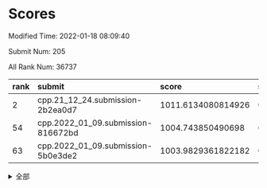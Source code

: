 # Scores

Modified Time: 2022-01-18 08:09:40

Submit Num: 205

All Rank Num: 36737

| rank |               submit               |       score        |       sigma        | pk_num |
| :--- | :--------------------------------- | :----------------- | :----------------- | :----- |
| 2    | cpp.21_12_24.submission-2b2ea0d7   | 1011.6134080814926 | 0.767104285904003  | 721    |
| 54   | cpp.2022_01_09.submission-816672bd | 1004.743850490698  | 0.7177673202796456 | 714    |
| 63   | cpp.2022_01_09.submission-5b0e3de2 | 1003.9829361822182 | 0.7121578518637461 | 716    |


<details>
<summary>全部</summary>

| rank |                 submit                 |       score        |       sigma        | pk_num |
| :--- | :------------------------------------- | :----------------- | :----------------- | :----- |
| 1    | gobigger.level_3.submission_level_3_49 | 1011.7672566762609 | 0.7811728463408314 | 721    |
| 2    | cpp.21_12_24.submission-2b2ea0d7       | 1011.6134080814926 | 0.767104285904003  | 721    |
| 3    | gobigger.level_3.submission_level_3_16 | 1011.5790507005189 | 0.793110803994665  | 716    |
| 4    | gobigger.level_3.submission_level_3_13 | 1011.4853650505082 | 0.7758830685156055 | 716    |
| 5    | gobigger.level_3.submission_level_3_43 | 1011.3771766707342 | 0.7772997137759498 | 716    |
| 6    | gobigger.level_3.submission_level_3_10 | 1011.348170069705  | 0.7741334968139111 | 719    |
| 7    | gobigger.level_3.submission_level_3_21 | 1011.1119571343067 | 0.7573655824920837 | 717    |
| 8    | gobigger.level_3.submission_level_3_45 | 1010.8133918798897 | 0.7791615074598127 | 717    |
| 9    | gobigger.level_3.submission_level_3_18 | 1010.7902351918235 | 0.791882790973852  | 715    |
| 10   | gobigger.level_3.submission_level_3_47 | 1010.7648929384758 | 0.7590087701279532 | 718    |
| 11   | gobigger.level_3.submission_level_3_35 | 1010.7465964898395 | 0.7655397064137022 | 709    |
| 12   | gobigger.level_3.submission_level_3_20 | 1010.6987527182127 | 0.7520293161654784 | 721    |
| 13   | gobigger.level_3.submission_level_3_4  | 1010.4971823515159 | 0.7633415690064201 | 722    |
| 14   | gobigger.level_3.submission_level_3_32 | 1010.3724938338991 | 0.7495695475087952 | 723    |
| 15   | gobigger.level_3.submission_level_3_39 | 1010.3363339859484 | 0.7805038406793956 | 715    |
| 16   | gobigger.level_3.submission_level_3_29 | 1010.3021685262343 | 0.7495491694274152 | 721    |
| 17   | gobigger.level_3.submission_level_3_36 | 1010.2265666367784 | 0.7913768127909718 | 716    |
| 18   | gobigger.level_3.submission_level_3_1  | 1010.171494575174  | 0.7563135539014927 | 715    |
| 19   | gobigger.level_3.submission_level_3_31 | 1010.136888938519  | 0.7931715078078074 | 717    |
| 20   | gobigger.level_3.submission_level_3_12 | 1010.0727740017403 | 0.7560449479794509 | 720    |
| 21   | gobigger.level_3.submission_level_3_44 | 1010.0706847761969 | 0.7808840295019007 | 713    |
| 22   | gobigger.level_3.submission_level_3_24 | 1010.0065666794555 | 0.7739586575137385 | 716    |
| 23   | gobigger.level_3.submission_level_3_41 | 1009.9526380398962 | 0.7664539104658157 | 715    |
| 24   | gobigger.level_3.submission_level_3_0  | 1009.8674707530492 | 0.774513558582865  | 712    |
| 25   | gobigger.level_3.submission_level_3_33 | 1009.825028123532  | 0.7549227367445314 | 714    |
| 26   | gobigger.level_3.submission_level_3_28 | 1009.7916134704868 | 0.7786010400330383 | 717    |
| 27   | gobigger.level_3.submission_level_3_17 | 1009.6993066204058 | 0.7669443416368925 | 719    |
| 28   | gobigger.level_3.submission_level_3_34 | 1009.637961337814  | 0.7572386863692551 | 720    |
| 29   | gobigger.level_3.submission_level_3_8  | 1009.6083357166277 | 0.7621852686988714 | 719    |
| 30   | gobigger.level_3.submission_level_3_15 | 1009.5903433637782 | 0.7650192178777218 | 719    |
| 31   | gobigger.level_3.submission_level_3_9  | 1009.5812035127741 | 0.7439881889946749 | 717    |
| 32   | gobigger.level_3.submission_level_3_5  | 1009.5726410444871 | 0.7489627212307833 | 715    |
| 33   | gobigger.level_3.submission_level_3_30 | 1009.5420924496913 | 0.747584735136757  | 719    |
| 34   | gobigger.level_3.submission_level_3_37 | 1009.3860866807917 | 0.7520768125738716 | 712    |
| 35   | gobigger.level_3.submission_level_3_3  | 1009.3731929131649 | 0.7595016362942181 | 723    |
| 36   | gobigger.level_3.submission_level_3_38 | 1009.3133047920498 | 0.7663491773128892 | 712    |
| 37   | gobigger.level_3.submission_level_3_25 | 1009.2469295144994 | 0.764959887008442  | 709    |
| 38   | gobigger.level_3.submission_level_3_42 | 1009.2253502444834 | 0.7410137238380776 | 718    |
| 39   | gobigger.level_3.submission_level_3_14 | 1009.1128268596634 | 0.7633087738576331 | 718    |
| 40   | gobigger.level_3.submission_level_3_7  | 1008.9964792137965 | 0.7538474628194882 | 721    |
| 41   | gobigger.level_3.submission_level_3_23 | 1008.929539123166  | 0.7461623314487686 | 714    |
| 42   | gobigger.level_3.submission_level_3_48 | 1008.8916313558102 | 0.7631631533377194 | 717    |
| 43   | gobigger.level_3.submission_level_3_19 | 1008.8137962590863 | 0.736368193221715  | 717    |
| 44   | gobigger.level_3.submission_level_3_11 | 1008.7964945467047 | 0.7572806992536596 | 717    |
| 45   | gobigger.level_3.submission_level_3_27 | 1008.7821590657647 | 0.7513791043116443 | 718    |
| 46   | gobigger.level_3.submission_level_3_40 | 1008.671244782063  | 0.7842577847394714 | 719    |
| 47   | gobigger.level_3.submission_level_3_26 | 1008.5644702980043 | 0.7404651730584079 | 712    |
| 48   | gobigger.level_3.submission_level_3_2  | 1008.5131072276749 | 0.7350773981369813 | 720    |
| 49   | gobigger.level_3.submission_level_3_22 | 1007.9973739273511 | 0.7334424098949966 | 716    |
| 50   | gobigger.level_3.submission_level_3_46 | 1007.8205107143443 | 0.7345853721156275 | 718    |
| 51   | gobigger.level_3.submission_level_3_6  | 1007.4136287258922 | 0.7461916674586111 | 711    |
| 52   | gobigger.level_1.submission_level_1_27 | 1005.1427501972822 | 0.7176653912420217 | 722    |
| 53   | gobigger.level_1.submission_level_1_8  | 1004.9792617879673 | 0.729186633061629  | 718    |
| 54   | cpp.2022_01_09.submission-816672bd     | 1004.743850490698  | 0.7177673202796456 | 714    |
| 55   | gobigger.level_1.submission_level_1_48 | 1004.707560717377  | 0.7207408889595222 | 714    |
| 56   | gobigger.level_1.submission_level_1_47 | 1004.4204224342521 | 0.7196140227586074 | 715    |
| 57   | gobigger.level_1.submission_level_1_3  | 1004.4150135943964 | 0.7148872147698629 | 713    |
| 58   | gobigger.level_1.submission_level_1_24 | 1004.1830998833909 | 0.7195225560910319 | 720    |
| 59   | gobigger.level_1.submission_level_1_9  | 1004.1357613646685 | 0.7203195909077692 | 723    |
| 60   | gobigger.level_1.submission_level_1_41 | 1004.125549993594  | 0.7073455916217064 | 716    |
| 61   | gobigger.level_1.submission_level_1_34 | 1004.0813456106513 | 0.7246580846834657 | 713    |
| 62   | gobigger.level_1.submission_level_1_33 | 1004.0509425635745 | 0.7186391745585724 | 714    |
| 63   | cpp.2022_01_09.submission-5b0e3de2     | 1003.9829361822182 | 0.7121578518637461 | 716    |
| 64   | gobigger.level_1.submission_level_1_45 | 1003.9821153166902 | 0.7247318950858473 | 716    |
| 65   | gobigger.level_1.submission_level_1_14 | 1003.904594098812  | 0.7338772914633931 | 717    |
| 66   | gobigger.level_1.submission_level_1_20 | 1003.8211265486855 | 0.7129388545287796 | 717    |
| 67   | gobigger.level_1.submission_level_1_30 | 1003.7067298008644 | 0.7218395422577952 | 718    |
| 68   | gobigger.level_1.submission_level_1_13 | 1003.6144062528232 | 0.714734866740022  | 720    |
| 69   | gobigger.level_1.submission_level_1_44 | 1003.5776193379309 | 0.6938721082280395 | 718    |
| 70   | gobigger.level_1.submission_level_1_31 | 1003.5119898165248 | 0.706913636451408  | 720    |
| 71   | gobigger.level_1.submission_level_1_4  | 1003.5106737346175 | 0.730697899761688  | 717    |
| 72   | gobigger.level_1.submission_level_1_40 | 1003.4915110607252 | 0.7127208593066606 | 716    |
| 73   | gobigger.level_1.submission_level_1_42 | 1003.4480210738919 | 0.7067186549053596 | 719    |
| 74   | gobigger.level_1.submission_level_1_7  | 1003.3652444822709 | 0.7231088456759773 | 714    |
| 75   | gobigger.level_1.submission_level_1_35 | 1003.3152035620518 | 0.7200381028141091 | 718    |
| 76   | gobigger.level_1.submission_level_1_0  | 1003.3066903370917 | 0.7029982368431205 | 715    |
| 77   | gobigger.level_1.submission_level_1_19 | 1003.2852920035318 | 0.7130266687827761 | 719    |
| 78   | gobigger.level_1.submission_level_1_2  | 1003.2347955496107 | 0.7099329933800335 | 715    |
| 79   | gobigger.level_1.submission_level_1_16 | 1003.2001719803106 | 0.731573137478737  | 714    |
| 80   | gobigger.level_1.submission_level_1_11 | 1003.191004491011  | 0.7143975960655158 | 719    |
| 81   | gobigger.level_1.submission_level_1_15 | 1003.1058848605817 | 0.7158506075899503 | 712    |
| 82   | gobigger.level_1.submission_level_1_25 | 1003.0758571454028 | 0.7219937829096839 | 714    |
| 83   | gobigger.level_1.submission_level_1_21 | 1003.056073661418  | 0.7037052471855012 | 718    |
| 84   | gobigger.level_1.submission_level_1_1  | 1002.9437904047841 | 0.7122822356172019 | 717    |
| 85   | gobigger.level_1.submission_level_1_12 | 1002.9334459849966 | 0.7150857458607901 | 715    |
| 86   | gobigger.level_1.submission_level_1_28 | 1002.9029294644243 | 0.7139987005850916 | 719    |
| 87   | gobigger.level_1.submission_level_1_39 | 1002.8913529039987 | 0.7324384060768213 | 717    |
| 88   | gobigger.level_1.submission_level_1_43 | 1002.8877293246098 | 0.7031185341903685 | 717    |
| 89   | gobigger.level_1.submission_level_1_6  | 1002.8830093552211 | 0.7161735662172062 | 720    |
| 90   | gobigger.level_1.submission_level_1_23 | 1002.7818899295711 | 0.7122481200180826 | 719    |
| 91   | gobigger.level_1.submission_level_1_10 | 1002.7696803010333 | 0.6950377870485424 | 717    |
| 92   | gobigger.level_1.submission_level_1_5  | 1002.722803277323  | 0.7058997873917455 | 718    |
| 93   | gobigger.level_1.submission_level_1_18 | 1002.7021982568087 | 0.7206890839339255 | 717    |
| 94   | gobigger.level_1.submission_level_1_49 | 1002.662251565655  | 0.7162869855577462 | 710    |
| 95   | gobigger.level_1.submission_level_1_22 | 1002.524600510928  | 0.7040414012534898 | 714    |
| 96   | gobigger.level_1.submission_level_1_26 | 1002.4979389961494 | 0.71309133386335   | 716    |
| 97   | gobigger.level_1.submission_level_1_37 | 1002.4127259873603 | 0.7132777944255162 | 718    |
| 98   | gobigger.level_1.submission_level_1_36 | 1002.3466190167077 | 0.7010524009131376 | 714    |
| 99   | gobigger.level_1.submission_level_1_32 | 1002.2861280178438 | 0.7249382691332791 | 715    |
| 100  | gobigger.level_1.submission_level_1_17 | 1002.2675391360573 | 0.7114397436904207 | 722    |
| 101  | gobigger.level_1.submission_level_1_46 | 1002.0088907906712 | 0.7082376850911829 | 720    |
| 102  | gobigger.level_1.submission_level_1_38 | 1001.9694957056424 | 0.7159688148620927 | 717    |
| 103  | gobigger.level_1.submission_level_1_29 | 1001.4427201991298 | 0.7147772839145141 | 720    |
| 104  | gobigger.random.submission_random_9    | 997.378455404891   | 0.7034338273530155 | 715    |
| 105  | gobigger.random.submission_random_33   | 997.0803285086578  | 0.7181209986645862 | 716    |
| 106  | gobigger.random.submission_random_10   | 997.0734431598967  | 0.7071308147228466 | 717    |
| 107  | gobigger.random.submission_random_36   | 996.9888998403874  | 0.7027143160900312 | 715    |
| 108  | gobigger.random.submission_random_30   | 996.9813234977174  | 0.7099743687010408 | 711    |
| 109  | gobigger.random.submission_random_23   | 996.8360358625677  | 0.7003201452198836 | 712    |
| 110  | gobigger.random.submission_random_11   | 996.8083127824551  | 0.702971396875147  | 720    |
| 111  | gobigger.random.submission_random_44   | 996.600183774643   | 0.7101196430789901 | 718    |
| 112  | gobigger.random.submission_random_41   | 996.4960556228941  | 0.709912699511133  | 716    |
| 113  | gobigger.random.submission_random_31   | 996.4101108100251  | 0.7054023211151401 | 720    |
| 114  | gobigger.random.submission_random_48   | 996.4019556519822  | 0.7166163423010653 | 718    |
| 115  | gobigger.random.submission_random_35   | 996.3557578251725  | 0.7143506650197445 | 718    |
| 116  | gobigger.random.submission_random_6    | 996.2433081800173  | 0.7200465005230463 | 719    |
| 117  | gobigger.random.submission_random_42   | 996.1199780825841  | 0.7066558571238768 | 715    |
| 118  | gobigger.random.submission_random_46   | 996.0821223024234  | 0.7072125005742306 | 718    |
| 119  | gobigger.random.submission_random_37   | 995.9418726138238  | 0.7010318794813788 | 712    |
| 120  | gobigger.random.submission_random_13   | 995.9393382469874  | 0.7152448014867743 | 719    |
| 121  | gobigger.random.submission_random_17   | 995.9284151364733  | 0.707913880408959  | 713    |
| 122  | gobigger.random.submission_random_1    | 995.9086453745197  | 0.7075052629483576 | 712    |
| 123  | gobigger.random.submission_random_26   | 995.9005788542418  | 0.7162331429628895 | 718    |
| 124  | gobigger.random.submission_random_47   | 995.8630219537239  | 0.7018359297947605 | 719    |
| 125  | gobigger.random.submission_random_5    | 995.8343530676376  | 0.7158095755795519 | 721    |
| 126  | gobigger.random.submission_random_12   | 995.7886605067358  | 0.7038984600844429 | 719    |
| 127  | gobigger.random.submission_random_39   | 995.7277243359443  | 0.7084237783920357 | 722    |
| 128  | gobigger.random.submission_random_43   | 995.7063405224194  | 0.7145654444038857 | 720    |
| 129  | gobigger.random.submission_random_7    | 995.7058840443249  | 0.7176210043335    | 719    |
| 130  | gobigger.random.submission_random_40   | 995.6870491910128  | 0.7027001334508559 | 713    |
| 131  | gobigger.random.submission_random_19   | 995.6833620994762  | 0.7012833576182427 | 721    |
| 132  | gobigger.random.submission_random_2    | 995.6486608845996  | 0.7157593065261679 | 722    |
| 133  | gobigger.random.submission_random_0    | 995.5983028974617  | 0.716132883674957  | 712    |
| 134  | gobigger.random.submission_random_49   | 995.591040685403   | 0.7042240179221771 | 722    |
| 135  | gobigger.random.submission_random_24   | 995.5485398656517  | 0.7144978403081483 | 717    |
| 136  | gobigger.random.submission_random_3    | 995.529314335977   | 0.709865692356578  | 719    |
| 137  | gobigger.random.submission_random_22   | 995.5173335298766  | 0.7027176278551556 | 723    |
| 138  | gobigger.random.submission_random_21   | 995.5170562908863  | 0.7134069722405644 | 717    |
| 139  | gobigger.random.submission_random_20   | 995.4673602783188  | 0.7001528744081834 | 714    |
| 140  | gobigger.random.submission_random_25   | 995.335793792279   | 0.7166623418952728 | 715    |
| 141  | gobigger.random.submission_random_34   | 995.3311719246166  | 0.6962800640788239 | 718    |
| 142  | gobigger.random.submission_random_14   | 995.3305501403333  | 0.7212311596829295 | 715    |
| 143  | gobigger.random.submission_random_32   | 995.3239455658432  | 0.7043359473308658 | 711    |
| 144  | gobigger.random.submission_random_38   | 995.2613871321416  | 0.7231807746470985 | 716    |
| 145  | gobigger.random.submission_random_29   | 995.2433753997743  | 0.7156970564943423 | 712    |
| 146  | gobigger.random.submission_random_27   | 995.1291739513795  | 0.7041170333199565 | 717    |
| 147  | gobigger.random.submission_random_15   | 995.1159388947437  | 0.7217180188142341 | 719    |
| 148  | gobigger.random.submission_random_4    | 995.0928974670845  | 0.719609854991089  | 720    |
| 149  | gobigger.random.submission_random_45   | 995.0379052459318  | 0.7191931676892065 | 716    |
| 150  | gobigger.random.submission_random_16   | 994.9448857873784  | 0.7120515808520868 | 713    |
| 151  | gobigger.level_2.submission_level_2_25 | 994.8655454618333  | 0.7226323388240312 | 715    |
| 152  | gobigger.random.submission_random_8    | 994.8649518369006  | 0.7228324126651011 | 719    |
| 153  | gobigger.random.submission_random_18   | 994.8294674601514  | 0.702600611325241  | 715    |
| 154  | gobigger.random.submission_random_28   | 994.71131218912    | 0.704922129393722  | 715    |
| 155  | gobigger.level_2.submission_level_2_4  | 993.6395365039216  | 0.7388265654501115 | 717    |
| 156  | gobigger.level_2.submission_level_2_45 | 993.6194290357765  | 0.7339640943178093 | 718    |
| 157  | gobigger.level_2.submission_level_2_6  | 993.2666372373881  | 0.7450076354941781 | 718    |
| 158  | gobigger.level_2.submission_level_2_48 | 993.2404062006333  | 0.7245007051049895 | 717    |
| 159  | gobigger.level_2.submission_level_2_20 | 993.199934909975   | 0.7283143849350987 | 720    |
| 160  | gobigger.level_2.submission_level_2_14 | 993.1938239318113  | 0.7294746353274387 | 721    |
| 161  | gobigger.level_2.submission_level_2_33 | 993.0218824857886  | 0.7246471727476088 | 714    |
| 162  | gobigger.level_2.submission_level_2_9  | 992.9403636295182  | 0.7458129495275673 | 716    |
| 163  | gobigger.level_2.submission_level_2_32 | 992.8741897468904  | 0.7615793169275179 | 713    |
| 164  | gobigger.level_2.submission_level_2_0  | 992.7862925846649  | 0.7373763062540422 | 716    |
| 165  | gobigger.level_2.submission_level_2_49 | 992.7241926055749  | 0.7503751278348889 | 720    |
| 166  | gobigger.level_2.submission_level_2_7  | 992.7165753984275  | 0.733181207633034  | 721    |
| 167  | gobigger.level_2.submission_level_2_43 | 992.6616833192893  | 0.737044940014199  | 717    |
| 168  | gobigger.level_2.submission_level_2_41 | 992.5974674308043  | 0.7477700694360946 | 716    |
| 169  | gobigger.level_2.submission_level_2_42 | 992.5466213156748  | 0.7402255823345345 | 722    |
| 170  | gobigger.level_2.submission_level_2_44 | 992.5369505915089  | 0.7390638227157262 | 724    |
| 171  | gobigger.level_2.submission_level_2_22 | 992.5095750529538  | 0.7325153260849435 | 715    |
| 172  | gobigger.level_2.submission_level_2_40 | 992.4900294528813  | 0.7410514526443537 | 715    |
| 173  | gobigger.level_2.submission_level_2_46 | 992.421429104182   | 0.7532634492752452 | 717    |
| 174  | gobigger.level_2.submission_level_2_38 | 992.3607793238506  | 0.7380125540491297 | 718    |
| 175  | gobigger.level_2.submission_level_2_18 | 992.3180542651972  | 0.7290823242655368 | 717    |
| 176  | gobigger.level_2.submission_level_2_15 | 992.3019027506792  | 0.745769907742492  | 714    |
| 177  | gobigger.level_2.submission_level_2_39 | 992.2805483541306  | 0.7450986117991897 | 714    |
| 178  | gobigger.level_2.submission_level_2_13 | 992.1709651053715  | 0.7312792044591747 | 715    |
| 179  | gobigger.level_2.submission_level_2_26 | 992.0857658472459  | 0.7457306837919124 | 721    |
| 180  | gobigger.level_2.submission_level_2_34 | 992.0208377050853  | 0.7624209156568    | 713    |
| 181  | gobigger.level_2.submission_level_2_29 | 991.9374222951465  | 0.737213385550399  | 714    |
| 182  | gobigger.level_2.submission_level_2_2  | 991.9074877107067  | 0.7448325234476741 | 712    |
| 183  | gobigger.level_2.submission_level_2_24 | 991.9058802151865  | 0.7434761311428562 | 716    |
| 184  | gobigger.level_2.submission_level_2_47 | 991.8592323840564  | 0.7252634063655294 | 716    |
| 185  | gobigger.level_2.submission_level_2_1  | 991.8560241264191  | 0.7365655759062114 | 716    |
| 186  | gobigger.level_2.submission_level_2_3  | 991.8473962408771  | 0.7449694369935581 | 720    |
| 187  | gobigger.level_2.submission_level_2_28 | 991.8318744955501  | 0.7304261404269089 | 721    |
| 188  | gobigger.level_2.submission_level_2_11 | 991.779286909161   | 0.7433648294113868 | 718    |
| 189  | gobigger.level_2.submission_level_2_8  | 991.715820487185   | 0.7629982555341652 | 715    |
| 190  | gobigger.level_2.submission_level_2_23 | 991.6372203153737  | 0.7498889765037505 | 715    |
| 191  | gobigger.level_2.submission_level_2_36 | 991.532969695245   | 0.7407684995300587 | 722    |
| 192  | gobigger.level_2.submission_level_2_31 | 991.4358235611311  | 0.7504664168313425 | 709    |
| 193  | gobigger.level_2.submission_level_2_27 | 991.4076636143712  | 0.7582551732274382 | 717    |
| 194  | gobigger.level_2.submission_level_2_21 | 991.4050631310664  | 0.7566695105968947 | 722    |
| 195  | gobigger.level_2.submission_level_2_30 | 991.3900491518924  | 0.7439887649500396 | 711    |
| 196  | gobigger.level_2.submission_level_2_17 | 991.3547757595338  | 0.754437550243002  | 715    |
| 197  | gobigger.level_2.submission_level_2_37 | 991.2870142939707  | 0.7398890132879034 | 714    |
| 198  | gobigger.level_2.submission_level_2_35 | 991.2317444792087  | 0.7574806252036369 | 715    |
| 199  | gobigger.level_2.submission_level_2_10 | 991.2287418132994  | 0.7564504333446511 | 716    |
| 200  | gobigger.level_2.submission_level_2_12 | 991.1968503848801  | 0.7523547173286105 | 714    |
| 201  | gobigger.level_2.submission_level_2_16 | 990.9925035418943  | 0.7600062669186589 | 717    |
| 202  | gobigger.level_2.submission_level_2_5  | 990.6637466942066  | 0.7563409989889328 | 717    |
| 203  | gobigger.level_2.submission_level_2_19 | 990.14726476362    | 0.7540172788438627 | 714    |
| 204  | gobigger.none.submission_none_1        | 978.2104842541158  | 1.2702716161224588 | 718    |
| 205  | gobigger.none.submission_none_0        | 977.0151368312077  | 1.2343356155261167 | 722    |

</details>